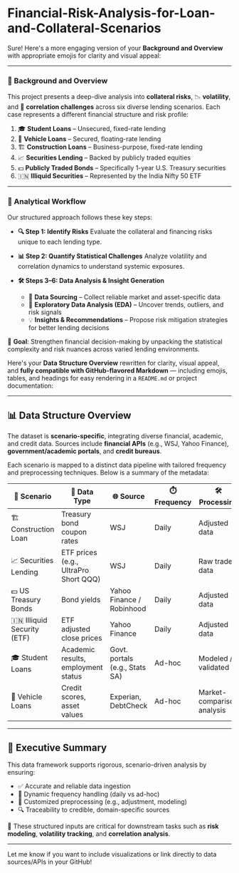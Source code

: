 # Financial-Risk-Analysis-for-Loan-and-Collateral-Scenarios
Sure! Here's a more engaging version of your **Background and Overview** with appropriate emojis for clarity and visual appeal:

---

### **📘 Background and Overview**

This project presents a deep-dive analysis into **collateral risks**, 📉 **volatility**, and 🔗 **correlation challenges** across six diverse lending scenarios. Each case represents a different financial structure and risk profile:

1. 🎓 **Student Loans** – Unsecured, fixed-rate lending
2. 🚗 **Vehicle Loans** – Secured, floating-rate lending
3. 🏗️ **Construction Loans** – Business-purpose, fixed-rate lending
4. 📈 **Securities Lending** – Backed by publicly traded equities
5. 💵 **Publicly Traded Bonds** – Specifically 1-year U.S. Treasury securities
6. 🇮🇳 **Illiquid Securities** – Represented by the India Nifty 50 ETF

---

### **🧠 Analytical Workflow**

Our structured approach follows these key steps:

* **🔍 Step 1: Identify Risks**
  Evaluate the collateral and financing risks unique to each lending type.

* **📊 Step 2: Quantify Statistical Challenges**
  Analyze volatility and correlation dynamics to understand systemic exposures.

* **🛠️ Steps 3–6: Data Analysis & Insight Generation**

  * 🧬 **Data Sourcing** – Collect reliable market and asset-specific data
  * 🧮 **Exploratory Data Analysis (EDA)** – Uncover trends, outliers, and risk signals
  * 💡 **Insights & Recommendations** – Propose risk mitigation strategies for better lending decisions

🔐 **Goal**: Strengthen financial decision-making by unpacking the statistical complexity and risk nuances across varied lending environments.


Here's your **Data Structure Overview** rewritten for clarity, visual appeal, and **fully compatible with GitHub-flavored Markdown** — including emojis, tables, and headings for easy rendering in a `README.md` or project documentation:

---

## 📊 Data Structure Overview

The dataset is **scenario-specific**, integrating diverse financial, academic, and credit data. Sources include **financial APIs** (e.g., WSJ, Yahoo Finance), **government/academic portals**, and **credit bureaus**.

Each scenario is mapped to a distinct data pipeline with tailored frequency and preprocessing techniques. Below is a summary of the metadata:

| 🏦 **Scenario**              | 📁 **Data Type**                      | 🌐 **Source**                  | ⏱️ **Frequency** | 🛠️ **Processing**         |
| ---------------------------- | ------------------------------------- | ------------------------------ | ---------------- | -------------------------- |
| 🏗️ Construction Loan        | Treasury bond coupon rates            | WSJ                            | Daily            | Adjusted data              |
| 📈 Securities Lending        | ETF prices (e.g., UltraPro Short QQQ) | WSJ                            | Daily            | Raw traded data            |
| 💵 US Treasury Bonds         | Bond yields                           | Yahoo Finance / Robinhood      | Daily            | Adjusted data              |
| 🇮🇳 Illiquid Security (ETF) | ETF adjusted close prices             | Yahoo Finance                  | Daily            | Adjusted data              |
| 🎓 Student Loans             | Academic results, employment status   | Govt. portals (e.g., Stats SA) | Ad-hoc           | Modeled / validated        |
| 🚗 Vehicle Loans             | Credit scores, asset values           | Experian, DebtCheck            | Ad-hoc           | Market-comparison analysis |

---

## 🧾 Executive Summary

This data framework supports rigorous, scenario-driven analysis by ensuring:

* ✅ Accurate and reliable data ingestion
* 🔄 Dynamic frequency handling (daily vs ad-hoc)
* 🧪 Customized preprocessing (e.g., adjustment, modeling)
* 🔍 Traceability to credible, domain-specific sources

📌 These structured inputs are critical for downstream tasks such as **risk modeling**, **volatility tracking**, and **correlation analysis**.

---

Let me know if you want to include visualizations or link directly to data sources/APIs in your GitHub!



